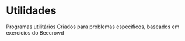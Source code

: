 # Utilidades
Programas utilitários
Criados para problemas específicos, baseados em exercícios do Beecrowd
